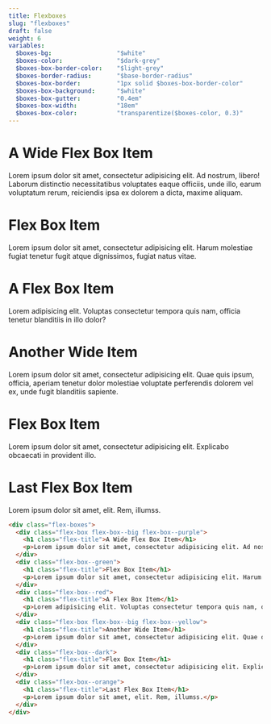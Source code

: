```yaml
---
title: Flexboxes
slug: "flexboxes"
draft: false
weight: 6
variables:
  $boxes-bg:                  "$white"
  $boxes-color:               "$dark-grey"
  $boxes-box-border-color:    "$light-grey"
  $boxes-border-radius:       "$base-border-radius"
  $boxes-box-border:          "1px solid $boxes-box-border-color"
  $boxes-box-background:      "$white"
  $boxes-box-gutter:          "0.4em"
  $boxes-box-width:           "18em"
  $boxes-box-color:           "transparentize($boxes-color, 0.3)"
---
```


<div class="flex-boxes">
  <div class="flex-box flex-box--big flex-box--purple">    
    <h1 class="flex-title">A Wide Flex Box Item</h1>
    <p>Lorem ipsum dolor sit amet, consectetur adipisicing elit. Ad nostrum, libero! Laborum distinctio necessitatibus voluptates eaque officiis, unde illo, earum voluptatum rerum, reiciendis ipsa ex dolorem a dicta, maxime aliquam.</p>
  </div>
  <div class="flex-box--green">    
    <h1 class="flex-title">Flex Box Item</h1>
    <p>Lorem ipsum dolor sit amet, consectetur adipisicing elit. Harum molestiae fugiat tenetur fugit atque dignissimos, fugiat natus vitae.</p>
  </div>
  <div class="flex-box--red">    
    <h1 class="flex-title">A Flex Box Item</h1>
    <p>Lorem adipisicing elit. Voluptas consectetur tempora quis nam, officia tenetur blanditiis in illo dolor?</p>
  </div>
  <div class="flex-box flex-box--big flex-box--yellow">    
    <h1 class="flex-title">Another Wide Item</h1>
    <p>Lorem ipsum dolor sit amet, consectetur adipisicing elit. Quae quis ipsum, officia, aperiam tenetur dolor molestiae voluptate perferendis dolorem vel ex, unde fugit blanditiis sapiente.</p>
  </div>
  <div class="flex-box--dark">    
    <h1 class="flex-title">Flex Box Item</h1>
    <p>Lorem ipsum dolor sit amet, consectetur adipisicing elit. Explicabo obcaecati in provident illo.</p>
  </div>
  <div class="flex-box--orange">    
    <h1 class="flex-title">Last Flex Box Item</h1>
    <p>Lorem ipsum dolor sit amet, elit. Rem, illumss.</p>
  </div>
</div>

```html
<div class="flex-boxes">
  <div class="flex-box flex-box--big flex-box--purple">    
    <h1 class="flex-title">A Wide Flex Box Item</h1>
    <p>Lorem ipsum dolor sit amet, consectetur adipisicing elit. Ad nostrum, libero! Laborum distinctio necessitatibus voluptates eaque officiis, unde illo, earum voluptatum rerum, reiciendis ipsa ex dolorem a dicta, maxime aliquam.</p>
  </div>
  <div class="flex-box--green">    
    <h1 class="flex-title">Flex Box Item</h1>
    <p>Lorem ipsum dolor sit amet, consectetur adipisicing elit. Harum molestiae fugiat tenetur fugit atque dignissimos, fugiat natus vitae.</p>
  </div>
  <div class="flex-box--red">    
    <h1 class="flex-title">A Flex Box Item</h1>
    <p>Lorem adipisicing elit. Voluptas consectetur tempora quis nam, officia tenetur blanditiis in illo dolor?</p>
  </div>
  <div class="flex-box flex-box--big flex-box--yellow">    
    <h1 class="flex-title">Another Wide Item</h1>
    <p>Lorem ipsum dolor sit amet, consectetur adipisicing elit. Quae quis ipsum, officia, aperiam tenetur dolor molestiae voluptate perferendis dolorem vel ex, unde fugit blanditiis sapiente.</p>
  </div>
  <div class="flex-box--dark">    
    <h1 class="flex-title">Flex Box Item</h1>
    <p>Lorem ipsum dolor sit amet, consectetur adipisicing elit. Explicabo obcaecati in provident illo.</p>
  </div>
  <div class="flex-box--orange">    
    <h1 class="flex-title">Last Flex Box Item</h1>
    <p>Lorem ipsum dolor sit amet, elit. Rem, illumss.</p>
  </div>
</div>
```
